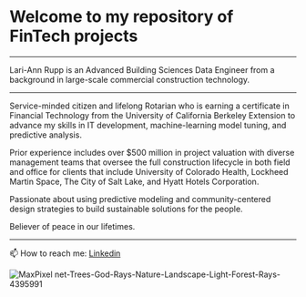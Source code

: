# Welcome to my repository of FinTech projects

---

Lari-Ann Rupp is an Advanced Building Sciences Data Engineer from a background in large-scale commercial construction technology. 

---


Service-minded citizen and lifelong Rotarian who is earning a certificate in Financial Technology from the University of California Berkeley Extension to advance my skills in IT development, machine-learning model tuning, and predictive analysis. 

Prior experience includes over $500 million in project valuation with diverse management teams that oversee the full construction lifecycle in both field and office for clients that include University of Colorado Health, Lockheed Martin Space, The City of Salt Lake, and Hyatt Hotels Corporation. 

Passionate about using predictive modeling and community-centered design strategies to build sustainable solutions for the people. 

Believer of peace in our lifetimes. 

---


📫 How to reach me: [Linkedin](https://www.linkedin.com/in/lari-rupp-5baa49153/)



![MaxPixel net-Trees-God-Rays-Nature-Landscape-Light-Forest-Rays-4395991](https://user-images.githubusercontent.com/95719899/160695099-2d453702-8b84-4bd8-a390-ba8df458b09d.jpg)
